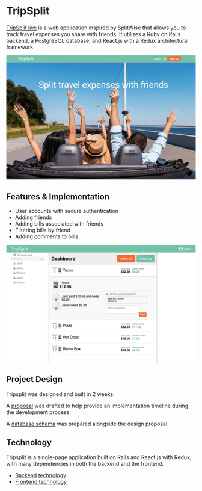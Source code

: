 # TripSplit

[TripSplit live][heroku] is a web application inspired by SplitWise that allows you to track travel expenses you share with friends. It utilizes a Ruby on Rails backend, a PostgreSQL database, and React.js with a Redux architectural framework

![image of homepage][home page]


## Features & Implementation
- User accounts with secure authentication
- Adding friends
- Adding bills associated with friends
- Filtering bills by friend
- Adding comments to bills

![image of details][details]


## Project Design
Tripsplit was designed and built in 2 weeks.

A [proposal][proposal] was drafted to help provide an implementation timeline during the development process.

A [database schema][schema] was prepared alongside the design proposal.

## Technology

Tripsplit is a single-page application built on Rails and React.js with Redux, with many dependencies in both the backend and the frontend.

- [Backend technology][backend]
- [Frontend technology][frontend]


[chime]: https://chime.audio
[home page]: ./docs/screenshots/welcome.png "Tripsplit home page"
[details]: ./docs/screenshots/details.png "Bill details"
[proposal]: ./docs/proposal.md
[schema]: ./docs/schema.md
[backend]: ./docs/backend.md
[frontend]: ./docs/frontend.md
[heroku]: http://tripsplit28.heroku.com
